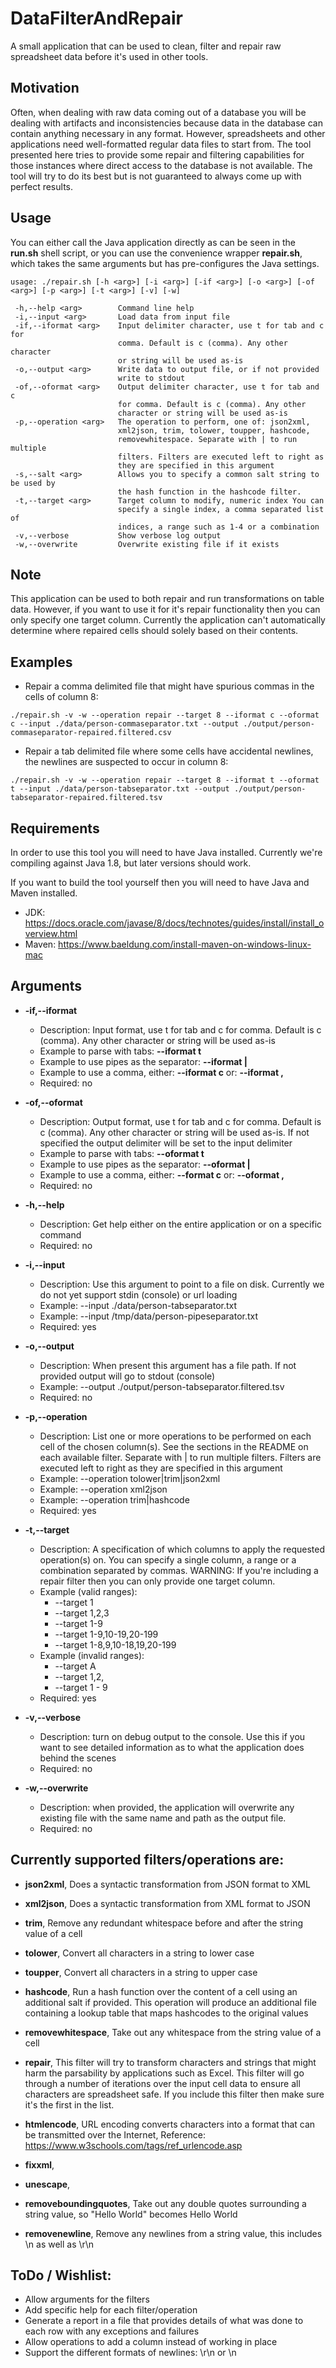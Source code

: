 # DataFilterAndRepair

A small application that can be used to clean, filter and repair raw spreadsheet data before it's used in other tools.

## Motivation

Often, when dealing with raw data coming out of a database you will be dealing with artifacts and inconsistencies because
data in the database can contain anything necessary in any format. However, spreadsheets and other applications need
well-formatted regular data files to start from. The tool presented here tries to provide some repair and filtering
capabilities for those instances where direct access to the database is not available. The tool will try to do its best
but is not guaranteed to always come up with perfect results.

## Usage

You can either call the Java application directly as can be seen in the **run.sh** shell script, or you can use the
convenience wrapper **repair.sh**, which takes the same arguments but has pre-configures the Java settings.

```
usage: ./repair.sh [-h <arg>] [-i <arg>] [-if <arg>] [-o <arg>] [-of <arg>] [-p <arg>] [-t <arg>] [-v] [-w]

 -h,--help <arg>        Command line help
 -i,--input <arg>       Load data from input file
 -if,--iformat <arg>    Input delimiter character, use t for tab and c for
                        comma. Default is c (comma). Any other character
                        or string will be used as-is
 -o,--output <arg>      Write data to output file, or if not provided
                        write to stdout
 -of,--oformat <arg>    Output delimiter character, use t for tab and c
                        for comma. Default is c (comma). Any other
                        character or string will be used as-is
 -p,--operation <arg>   The operation to perform, one of: json2xml,
                        xml2json, trim, tolower, toupper, hashcode,
                        removewhitespace. Separate with | to run multiple
                        filters. Filters are executed left to right as
                        they are specified in this argument
 -s,--salt <arg>        Allows you to specify a common salt string to be used by
                        the hash function in the hashcode filter.  
 -t,--target <arg>      Target column to modify, numeric index You can
                        specify a single index, a comma separated list of
                        indices, a range such as 1-4 or a combination
 -v,--verbose           Show verbose log output
 -w,--overwrite         Overwrite existing file if it exists
```

## Note

This application can be used to both repair and run transformations on table data. However, if you want to use it for
it's repair functionality then you can only specify one target column. Currently the application can't automatically
determine where repaired cells should solely based on their contents.

## Examples

* Repair a comma delimited file that might have spurious commas in the cells of column 8:

```
./repair.sh -v -w --operation repair --target 8 --iformat c --oformat c --input ./data/person-commaseparator.txt --output ./output/person-commaseparator-repaired.filtered.csv
```

* Repair a tab delimited file where some cells have accidental newlines, the newlines are suspected to occur in column 8:

```
./repair.sh -v -w --operation repair --target 8 --iformat t --oformat t --input ./data/person-tabseparator.txt --output ./output/person-tabseparator-repaired.filtered.tsv
```

## Requirements

In order to use this tool you will need to have Java installed. Currently we're compiling against Java 1.8, but later
versions should work.

If you want to build the tool yourself then you will need to have Java and Maven installed. 

* JDK: https://docs.oracle.com/javase/8/docs/technotes/guides/install/install_overview.html
* Maven: https://www.baeldung.com/install-maven-on-windows-linux-mac

## Arguments

* **-if,--iformat <arg>** 
  * Description: Input format, use t for tab and c for comma. Default is c (comma). Any other character or string will be used as-is
  * Example to parse with tabs: **--iformat t**
  * Example to use pipes as the separator: **--iformat |**
  * Example to use a comma, either: **--iformat c** or: **--iformat ,**
  * Required: no
  
* **-of,--oformat <arg>** 
  * Description: Output format, use t for tab and c for comma. Default is c (comma). Any other character or string will be used as-is. If not specified the output delimiter will be set to the input delimiter
  * Example to parse with tabs: **--oformat t**
  * Example to use pipes as the separator: **--oformat |**
  * Example to use a comma, either: **--format c** or: **--oformat ,**
  * Required: no  
    
* **-h,--help <arg>**
  * Description: Get help either on the entire application or on a specific command
  * Required: no

* **-i,--input <arg>**
  * Description: Use this argument to point to a file on disk. Currently we do not yet support stdin (console) or url loading
  * Example: --input ./data/person-tabseparator.txt
  * Example: --input /tmp/data/person-pipeseparator.txt
  * Required: yes

* **-o,--output <arg>**
  * Description: When present this argument has a file path. If not provided output will go to stdout (console)
  * Example: --output ./output/person-tabseparator.filtered.tsv
  * Required: no

* **-p,--operation <arg>** 
  * Description: List one or more operations to be performed on each cell of the chosen column(s). See the sections in the README on each available filter. Separate with | to run multiple filters. Filters are executed left to right as they are specified in this argument
  * Example: --operation tolower|trim|json2xml
  * Example: --operation xml2json
  * Example: --operation trim|hashcode
  * Required: yes

* **-t,--target <arg>**
  * Description: A specification of which columns to apply the requested operation(s) on. You can specify a single column, a range or a combination separated by commas. WARNING: If you're including a repair filter then you can only provide one target column.
  * Example (valid ranges):
    * --target 1
    * --target 1,2,3
    * --target 1-9
    * --target 1-9,10-19,20-199
    * --target 1-8,9,10-18,19,20-199
  * Example (invalid ranges): 
    * --target A
    * --target 1,2,
    * --target 1 - 9
  * Required: yes
  
* **-v,--verbose**
  * Description: turn on debug output to the console. Use this if you want to see detailed information as to what the application does behind the scenes
  * Required: no
  
* **-w,--overwrite**
  * Description: when provided, the application will overwrite any existing file with the same name and path as the output file.
  * Required: no  

## Currently supported filters/operations are:

* **json2xml**, Does a syntactic transformation from JSON format to XML

* **xml2json**, Does a syntactic transformation from XML format to JSON

* **trim**, Remove any redundant whitespace before and after the string value of a cell

* **tolower**, Convert all characters in a string to lower case

* **toupper**, Convert all characters in a string to upper case

* **hashcode**, Run a hash function over the content of a cell using an additional salt if provided. This operation will produce an additional file containing a lookup table that maps hashcodes to the original values

* **removewhitespace**, Take out any whitespace from the string value of a cell

* **repair**, This filter will try to transform characters and strings that might harm the parsability by applications such as Excel. This filter will go through a number of iterations over the input cell data to ensure all characters are spreadsheet safe. If you include this filter then make sure it's the first in the list.
 
* **htmlencode**, URL encoding converts characters into a format that can be transmitted over the Internet, Reference: https://www.w3schools.com/tags/ref_urlencode.asp
 
* **fixxml**, 
 
* **unescape**, 
 
* **removeboundingquotes**, Take out any double quotes surrounding a string value, so "Hello World" becomes Hello World
 
* **removenewline**, Remove any newlines from a string value, this includes \n as well as \r\n

## ToDo / Wishlist:

* Allow arguments for the filters
* Add specific help for each filter/operation
* Generate a report in a file that provides details of what was done to each row with any exceptions and failures
* Allow operations to add a column instead of working in place
* Support the different formats of newlines: \r\n or \n
